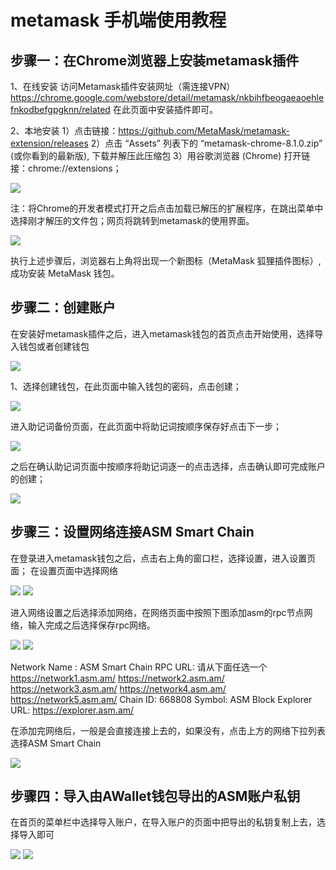 # metamask 手机端使用教程

## 步骤一：在Chrome浏览器上安装metamask插件
1、在线安装
访问Metamask插件安装网址（需连接VPN）
https://chrome.google.com/webstore/detail/metamask/nkbihfbeogaeaoehlefnkodbefgpgknn/related   在此页面中安装插件即可。

2、本地安装
1）点击链接：https://github.com/MetaMask/metamask-extension/releases
2）点击 “Assets” 列表下的 “metamask-chrome-8.1.0.zip” (或你看到的最新版), 下载并解压此压缩包 
3）用谷歌浏览器 (Chrome) 打开链接：chrome://extensions；

<img src="https://github.com/AVMDEFI/ASM-Smart-Chain/blob/main/.github/assets/web-1.png" />

注：将Chrome的开发者模式打开之后点击加载已解压的扩展程序，在跳出菜单中选择刚才解压的文件包；网页将跳转到metamask的使用界面。

<img src="https://github.com/AVMDEFI/ASM-Smart-Chain/blob/main/.github/assets/web-2.png" />

执行上述步骤后，浏览器右上角将出现一个新图标（MetaMask 狐狸插件图标）, 成功安装 MetaMask 钱包。

## 步骤二：创建账户
在安装好metamask插件之后，进入metamask钱包的首页点击开始使用，选择导入钱包或者创建钱包

<img src="https://github.com/AVMDEFI/ASM-Smart-Chain/blob/main/.github/assets/web-3.png" />

1、选择创建钱包，在此页面中输入钱包的密码，点击创建；

<img src="https://github.com/AVMDEFI/ASM-Smart-Chain/blob/main/.github/assets/web-4.png" />

进入助记词备份页面，在此页面中将助记词按顺序保存好点击下一步；

<img src="https://github.com/AVMDEFI/ASM-Smart-Chain/blob/main/.github/assets/web-5.png" />

之后在确认助记词页面中按顺序将助记词逐一的点击选择，点击确认即可完成账户的创建；

<img src="https://github.com/AVMDEFI/ASM-Smart-Chain/blob/main/.github/assets/web-6.png" />

## 步骤三：设置网络连接ASM Smart Chain
在登录进入metamask钱包之后，点击右上角的窗口栏，选择设置，进入设置页面；
在设置页面中选择网络
 
<img src="https://github.com/AVMDEFI/ASM-Smart-Chain/blob/main/.github/assets/web-7.png" />
<img src="https://github.com/AVMDEFI/ASM-Smart-Chain/blob/main/.github/assets/web-8.png" />   

进入网络设置之后选择添加网络，在网络页面中按照下图添加asm的rpc节点网络，输入完成之后选择保存rpc网络。

<img src="https://github.com/AVMDEFI/ASM-Smart-Chain/blob/main/.github/assets/web-9.png" />
<img src="https://github.com/AVMDEFI/ASM-Smart-Chain/blob/main/.github/assets/web-10.png" />

Network Name : ASM Smart Chain
RPC URL: 请从下面任选一个
https://network1.asm.am/
https://network2.asm.am/
https://network3.asm.am/
https://network4.asm.am/
https://network5.asm.am/
Chain ID: 668808
Symbol: ASM
Block Explorer URL: https://explorer.asm.am/

在添加完网络后，一般是会直接连接上去的，如果没有，点击上方的网络下拉列表选择ASM Smart Chain

<img src="https://github.com/AVMDEFI/ASM-Smart-Chain/blob/main/.github/assets/web-11.png" />

## 步骤四：导入由AWallet钱包导出的ASM账户私钥
在首页的菜单栏中选择导入账户，在导入账户的页面中把导出的私钥复制上去，选择导入即可

<img src="https://github.com/AVMDEFI/ASM-Smart-Chain/blob/main/.github/assets/web-12.png" />
<img src="https://github.com/AVMDEFI/ASM-Smart-Chain/blob/main/.github/assets/web-13.png" />
